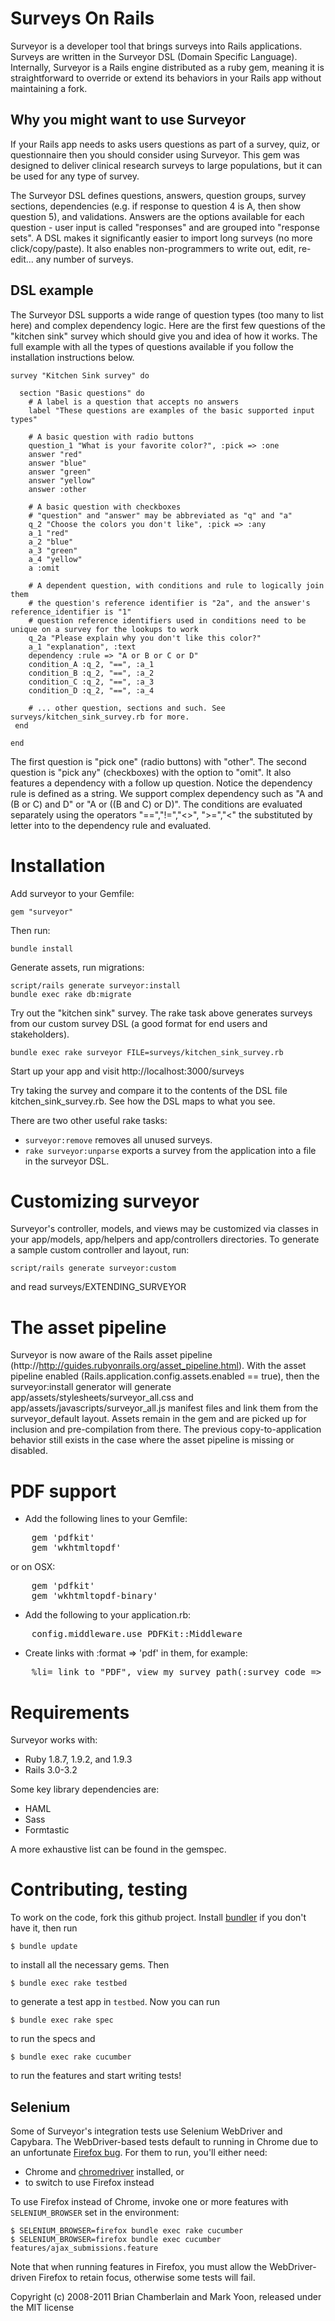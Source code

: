 # Surveys On Rails

Surveyor is a developer tool that brings surveys into Rails
applications. Surveys are written in the Surveyor DSL (Domain Specific
Language). Internally, Surveyor is a Rails engine distributed as a
ruby gem, meaning it is straightforward to override or extend its
behaviors in your Rails app without maintaining a fork.

## Why you might want to use Surveyor

If your Rails app needs to asks users questions as part of a survey, quiz, or questionnaire then you should consider using Surveyor. This gem was designed to deliver clinical research surveys to large populations, but it can be used for any type of survey.

The Surveyor DSL defines questions, answers, question groups, survey sections, dependencies (e.g. if response to question 4 is A, then show question 5), and validations. Answers are the options available for each question - user input is called "responses" and are grouped into "response sets". A DSL makes it significantly easier to import long surveys (no more click/copy/paste). It also enables non-programmers to write out, edit, re-edit... any number of surveys.

## DSL example

The Surveyor DSL supports a wide range of question types (too many to list here) and complex dependency logic. Here are the first few questions of the "kitchen sink" survey which should give you and idea of how it works. The full example with all the types of questions available if you follow the installation instructions below.

    survey "Kitchen Sink survey" do

      section "Basic questions" do
        # A label is a question that accepts no answers
        label "These questions are examples of the basic supported input types"

        # A basic question with radio buttons
        question_1 "What is your favorite color?", :pick => :one
        answer "red"
        answer "blue"
        answer "green"
        answer "yellow"
        answer :other

        # A basic question with checkboxes
        # "question" and "answer" may be abbreviated as "q" and "a"
        q_2 "Choose the colors you don't like", :pick => :any
        a_1 "red"
        a_2 "blue"
        a_3 "green"
        a_4 "yellow"
        a :omit

        # A dependent question, with conditions and rule to logically join them
        # the question's reference identifier is "2a", and the answer's reference_identifier is "1"
        # question reference identifiers used in conditions need to be unique on a survey for the lookups to work
        q_2a "Please explain why you don't like this color?"
        a_1 "explanation", :text
        dependency :rule => "A or B or C or D"
        condition_A :q_2, "==", :a_1
        condition_B :q_2, "==", :a_2
        condition_C :q_2, "==", :a_3
        condition_D :q_2, "==", :a_4

        # ... other question, sections and such. See surveys/kitchen_sink_survey.rb for more.
     end

    end

The first question is "pick one" (radio buttons) with "other". The second question is "pick any" (checkboxes) with the option to "omit". It also features a dependency with a follow up question. Notice the dependency rule is defined as a string. We support complex dependency such as "A and (B or C) and D" or "A or ((B and C) or D)". The conditions are evaluated separately using the operators "==","!=","<>", ">=","<" the substituted by letter into to the dependency rule and evaluated.

# Installation

Add surveyor to your Gemfile:

    gem "surveyor"

Then run:

    bundle install

Generate assets, run migrations:

    script/rails generate surveyor:install
    bundle exec rake db:migrate

Try out the "kitchen sink" survey. The rake task above generates surveys from our custom survey DSL (a good format for end users and stakeholders).

    bundle exec rake surveyor FILE=surveys/kitchen_sink_survey.rb

Start up your app and visit http://localhost:3000/surveys

Try taking the survey and compare it to the contents of the DSL file kitchen\_sink\_survey.rb. See how the DSL maps to what you see.

There are two other useful rake tasks:

* `surveyor:remove` removes all unused surveys.
* `rake surveyor:unparse` exports a survey from the application into a
  file in the surveyor DSL.

# Customizing surveyor

Surveyor's controller, models, and views may be customized via classes in your app/models, app/helpers and app/controllers directories. To generate a sample custom controller and layout, run:

    script/rails generate surveyor:custom

and read surveys/EXTENDING\_SURVEYOR

# The asset pipeline

Surveyor is now aware of the Rails asset pipeline (http://http://guides.rubyonrails.org/asset_pipeline.html). With the asset pipeline enabled (Rails.application.config.assets.enabled == true), then the surveyor:install generator will generate app/assets/stylesheets/surveyor\_all.css and app/assets/javascripts/surveyor\_all.js manifest files and link them from the surveyor\_default layout. Assets remain in the gem and are picked up for inclusion and pre-compilation from there. The previous copy-to-application behavior still exists in the case where the asset pipeline is missing or disabled.

# PDF support

* Add the following lines to your Gemfile:

<pre>
	gem 'pdfkit'
	gem 'wkhtmltopdf'
</pre>

or on OSX:

<pre>
	gem 'pdfkit'
	gem 'wkhtmltopdf-binary'
</pre>

* Add the following to your application.rb:

<pre>
	config.middleware.use PDFKit::Middleware
</pre>

* Create links with :format => 'pdf' in them, for example:

<pre>
	%li= link_to "PDF", view_my_survey_path(:survey_code => response_set.survey.access_code, :response_set_code => response_set.access_code, :format => 'pdf')
</pre>

# Requirements

Surveyor works with:

* Ruby 1.8.7, 1.9.2, and 1.9.3
* Rails 3.0-3.2

Some key library dependencies are:

* HAML
* Sass
* Formtastic

A more exhaustive list can be found in the gemspec.

# Contributing, testing

To work on the code, fork this github project. Install [bundler][] if
you don't have it, then run

    $ bundle update

to install all the necessary gems. Then

    $ bundle exec rake testbed

to generate a test app in `testbed`. Now you can run

    $ bundle exec rake spec

to run the specs and

    $ bundle exec rake cucumber

to run the features and start writing tests!

[bundler]: http://gembundler.com/

## Selenium

Some of Surveyor's integration tests use Selenium WebDriver and Capybara. The
WebDriver-based tests default to running in Chrome due to an unfortunate
[Firefox bug][FF566671]. For them to run, you'll either need:

* Chrome and [chromedriver][] installed, or
* to switch to use Firefox instead

To use Firefox instead of Chrome, invoke one or more features with
`SELENIUM_BROWSER` set in the environment:

    $ SELENIUM_BROWSER=firefox bundle exec rake cucumber
    $ SELENIUM_BROWSER=firefox bundle exec cucumber features/ajax_submissions.feature

Note that when running features in Firefox, you must allow the WebDriver-driven
Firefox to retain focus, otherwise some tests will fail.

[FF566671]: https://bugzilla.mozilla.org/show_bug.cgi?id=566671
[chromedriver]: http://code.google.com/p/selenium/wiki/ChromeDriver

Copyright (c) 2008-2011 Brian Chamberlain and Mark Yoon, released under the MIT license

